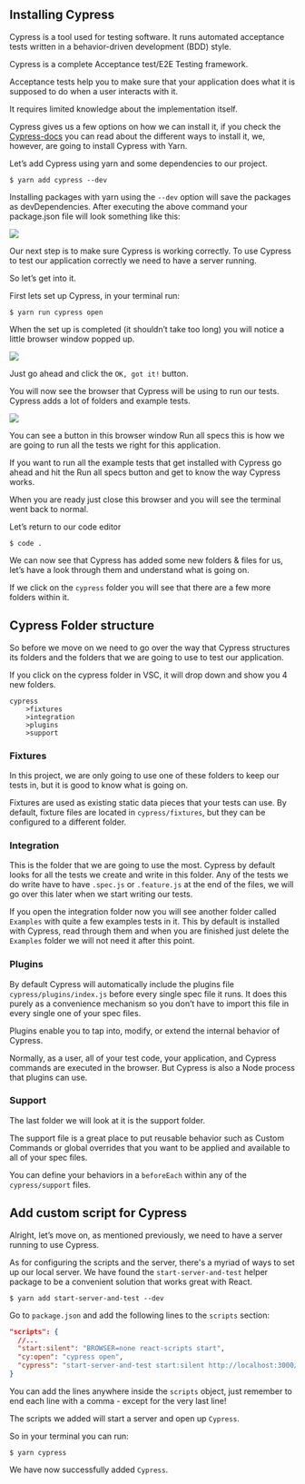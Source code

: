 
## Installing Cypress

Cypress is a tool used for testing software. It runs automated acceptance tests written in a behavior-driven development (BDD) style.

Cypress is a complete Acceptance test/E2E Testing framework.

Acceptance tests help you to make sure that your application does what it is supposed to do when a user interacts with it.

It requires limited knowledge about the implementation itself.

Cypress gives us a few options on how we can install it, if you check the [Cypress-docs](https://docs.cypress.io/guides/getting-started/installing-cypress.html#System-requirements) you can read about the different ways to install it, we, however, are going to install Cypress with Yarn.

Let’s add Cypress using yarn and some dependencies to our project.
```
$ yarn add cypress --dev
```

Installing packages with yarn using the `--dev` option will save the packages as devDependencies. After executing the above command your package.json file will look something like this:

![](https://cdn.fs.teachablecdn.com/ADNupMnWyR7kCWRvm76Laz/resize=width:2500/https://www.filepicker.io/api/file/nb5vCX0xQmOFVWPkpzJ4)

Our next step is to make sure Cypress is working correctly. To use Cypress to test our application correctly we need to have a server running.

So let’s get into it.

First lets set up Cypress, in your terminal run:

```
$ yarn run cypress open
```

When the set up is completed (it shouldn’t take too long) you will notice a little browser window popped up.

![](https://cdn.fs.teachablecdn.com/ADNupMnWyR7kCWRvm76Laz/resize=width:2500/https://www.filepicker.io/api/file/AfviDurbQPWh1C1ZBcCz)

Just go ahead and click the `OK, got it!` button.

You will now see the browser that Cypress will be using to run our tests. Cypress adds a lot of folders and example tests.

![](https://cdn.fs.teachablecdn.com/ADNupMnWyR7kCWRvm76Laz/resize=width:2500/https://www.filepicker.io/api/file/PkF2578cQb21fNbUBGKY)

You can see a button in this browser window Run all specs this is how we are going to run all the tests we right for this application.

If you want to run all the example tests that get installed with Cypress go ahead and hit the Run all specs button and get to know the way Cypress works.

When you are ready just close this browser and you will see the terminal went back to normal.

Let’s return to our code editor
```
$ code . 
```
We can now see that Cypress has added some new folders & files for us, let’s have a look through them and understand what is going on.

If we click on the `cypress` folder you will see that there are a few more folders within it.

## Cypress Folder structure

So before we move on we need to go over the way that Cypress structures its folders and the folders that we are going to use to test our application.

If you click on the cypress folder in VSC, it will drop down and show you 4 new folders.
```
cypress 
    >fixtures 
    >integration 
    >plugins 
    >support 
```
### Fixtures

In this project, we are only going to use one of these folders to keep our tests in, but it is good to know what is going on.

Fixtures are used as existing static data pieces that your tests can use. By default, fixture files are located in `cypress/fixtures`, but they can be configured to a different folder.

### Integration

This is the folder that we are going to use the most. Cypress by default looks for all the tests we create and write in this folder. Any of the tests we do write have to have `.spec.js` or `.feature.js` at the end of the files, we will go over this later when we start writing our tests.

If you open the integration folder now you will see another folder called `Examples` with quite a few examples tests in it. This by default is installed with Cypress, read through them and when you are finished just delete the `Examples` folder we will not need it after this point.

### Plugins

By default Cypress will automatically include the plugins file `cypress/plugins/index.js` before every single spec file it runs. It does this purely as a convenience mechanism so you don’t have to import this file in every single one of your spec files.

Plugins enable you to tap into, modify, or extend the internal behavior of Cypress.

Normally, as a user, all of your test code, your application, and Cypress commands are executed in the browser. But Cypress is also a Node process that plugins can use.

### Support

The last folder we will look at it is the support folder.

The support file is a great place to put reusable behavior such as Custom Commands or global overrides that you want to be applied and available to all of your spec files.

You can define your behaviors in a `beforeEach` within any of the `cypress/support` files.

## Add custom script for Cypress

Alright, let’s move on, as mentioned previously, we need to have a server running to use Cypress.

As for configuring the scripts and the server, there's a myriad of ways to set up our local server. We have found the ```start-server-and-test``` helper package to be a convenient solution that works great with React.

```
$ yarn add start-server-and-test --dev
``` 

Go to ```package.json``` and add the following lines to the ```scripts``` section: 
```json
"scripts": {
  //...
  "start:silent": "BROWSER=none react-scripts start",
  "cy:open": "cypress open",
  "cypress": "start-server-and-test start:silent http://localhost:3000/ cy:open"
}
```
You can add the lines anywhere inside the ```scripts``` object, just remember to end each line with a comma - except for the very last line!  

The scripts we added will start a server and open up `Cypress`.

So in your terminal you can run:
```
$ yarn cypress
```

We have now successfully added `Cypress`.